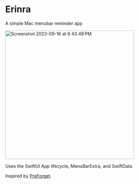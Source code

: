# Erinra
A simple Mac menubar reminder app

<img width="407" alt="Screenshot 2023-09-16 at 6 43 48 PM" src="https://github.com/phedlund/Erinra/assets/884639/0c8919b9-f55d-429b-87f0-d24653b2eae6">

Uses the SwiftUI App lifecycle, MenuBarExtra, and SwiftData.

Inspired by [PreForget](https://github.com/asj9469/PreForget).

